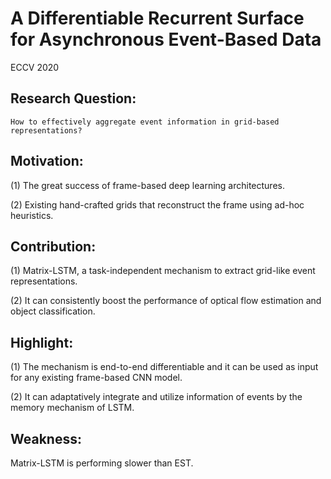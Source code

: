 # A Differentiable Recurrent Surface for Asynchronous Event-Based Data

ECCV 2020

## Research Question:
    How to effectively aggregate event information in grid-based representations? 


## Motivation:
(1) The great success of frame-based deep learning architectures.

(2) Existing hand-crafted grids that reconstruct the frame using ad-hoc heuristics.

## Contribution:
(1) Matrix-LSTM, a task-independent mechanism to extract grid-like event representations.

(2) It can consistently boost the performance of optical flow estimation and object classification.  

## Highlight:
(1) The mechanism is end-to-end differentiable and it can be used as input for any existing frame-based CNN model.

(2) It can adaptatively integrate and utilize information of events by the memory mechanism of LSTM.

## Weakness:
Matrix-LSTM is performing slower than EST. 

